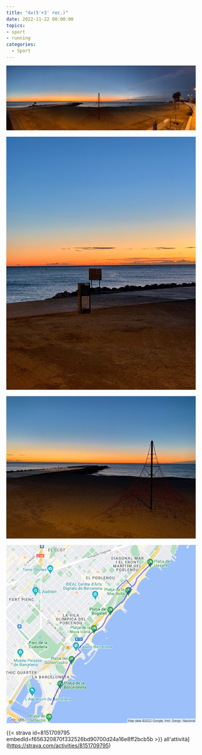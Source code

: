 ```yaml
---
title: "4x(5'+3' rec.)"
date: 2022-11-22 00:00:00
topics:
- sport
- running
categories:
  - Sport
---
```


![](images/IMG_0711.jpg)

![](images/IMG_0710.jpg)

![](images/IMG_0712.jpg)

![](images/20221122-activity-map.png)

{{< strava id=8151709795 embedId=f656320870f332526bd90700d24a16e8ff2bcb5b >}} all'attività](https://strava.com/activities/8151709795)
